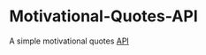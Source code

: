 # Motivational-Quotes-API
A simple motivational quotes [API](https://motivational-quotes-api.herokuapp.com/)
